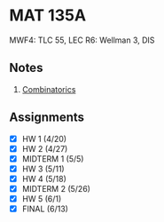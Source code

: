 # MAT 135A
MWF4: TLC 55, LEC
R6: Wellman 3, DIS
## Notes
1. [Combinatorics](../notes/combinatorics.md)
## Assignments
- [x] HW 1 (4/20)
- [x] HW 2 (4/27)
- [x] MIDTERM 1 (5/5)
- [x] HW 3 (5/11)
- [x] HW 4 (5/18)
- [x] MIDTERM 2 (5/26)
- [x] HW 5 (6/1)
- [x] FINAL (6/13)